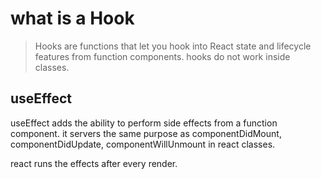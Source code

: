 # what is a Hook

> Hooks are functions that let you hook into React state and lifecycle features from function components. hooks do not work inside classes.

## useEffect

useEffect adds the ability to perform side effects from a function component. it servers the same purpose as componentDidMount, componentDidUpdate, componentWillUnmount in react classes.

react runs the effects after every render.